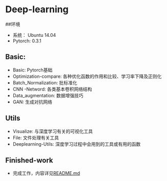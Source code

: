 # Deep-learning
##环境
* 系统： Ubuntu 14.04
* Pytorch: 0.3.1
## Basic:
* Basic: Pytorch基础
* Optimization-compare: 各种优化函数的作用和比较、学习率下降及正则化
* Batch_Normalization: 批标准化
* CNN -Netword: 各类基本卷积网络结构
* Data_augmentation: 数据增强技巧
* GAN: 生成对抗网络
## Utils
* Visualize: 与深度学习有关的可视化工具
* File: 文件处理有关工具
* Deeplearning-Utils: 深度学习过程中会用到的工具或有用的函数
## Finished-work
* 完成工作，内容详见[README.md](https://github.com/vincentgc/Deep-learning/blob/master/Finished-work/README.md) 
